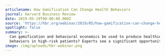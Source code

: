 ```yaml
---
articlename: How Gamification Can Change Health Behaviors
journal: Harvard Business Review
date: 2019-05-19T00:00:00.000Z
source: 'https://hbr.org/webinar/2019/05/how-gamification-can-change-health-behaviors'
spotlight: false
summary: >-
  Can gamification and behavioral economics be used to produce healthier
  behaviors in high-risk patients? Experts see a significant opportunity.
image: /img/uploads/hbr-webinar.png
---
```


